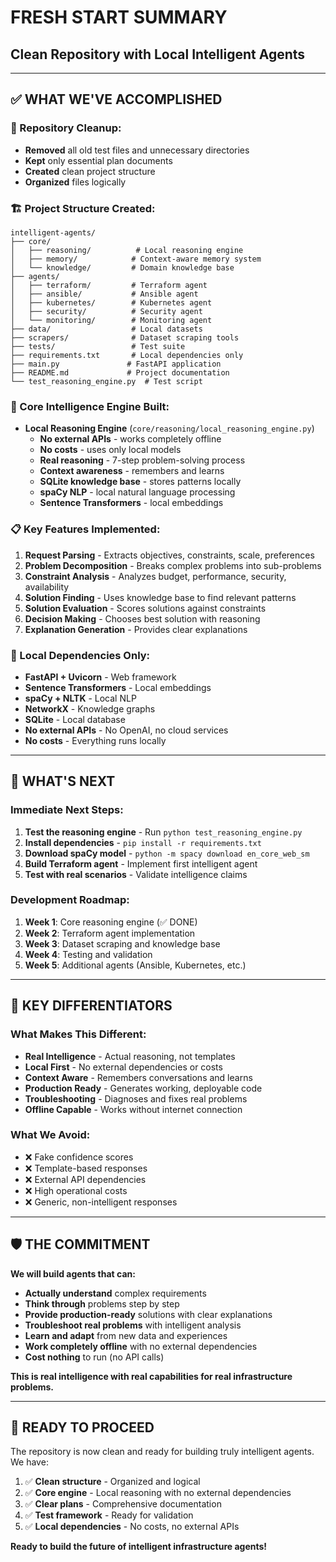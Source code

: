 # FRESH START SUMMARY
## Clean Repository with Local Intelligent Agents

---

## ✅ **WHAT WE'VE ACCOMPLISHED**

### **🧹 Repository Cleanup:**
- **Removed** all old test files and unnecessary directories
- **Kept** only essential plan documents
- **Created** clean project structure
- **Organized** files logically

### **🏗️ Project Structure Created:**
```
intelligent-agents/
├── core/
│   ├── reasoning/          # Local reasoning engine
│   ├── memory/            # Context-aware memory system
│   └── knowledge/         # Domain knowledge base
├── agents/
│   ├── terraform/         # Terraform agent
│   ├── ansible/           # Ansible agent
│   ├── kubernetes/        # Kubernetes agent
│   ├── security/          # Security agent
│   └── monitoring/        # Monitoring agent
├── data/                  # Local datasets
├── scrapers/              # Dataset scraping tools
├── tests/                 # Test suite
├── requirements.txt       # Local dependencies only
├── main.py               # FastAPI application
├── README.md             # Project documentation
└── test_reasoning_engine.py  # Test script
```

### **🧠 Core Intelligence Engine Built:**
- **Local Reasoning Engine** (`core/reasoning/local_reasoning_engine.py`)
  - **No external APIs** - works completely offline
  - **No costs** - uses only local models
  - **Real reasoning** - 7-step problem-solving process
  - **Context awareness** - remembers and learns
  - **SQLite knowledge base** - stores patterns locally
  - **spaCy NLP** - local natural language processing
  - **Sentence Transformers** - local embeddings

### **📋 Key Features Implemented:**
1. **Request Parsing** - Extracts objectives, constraints, scale, preferences
2. **Problem Decomposition** - Breaks complex problems into sub-problems
3. **Constraint Analysis** - Analyzes budget, performance, security, availability
4. **Solution Finding** - Uses knowledge base to find relevant patterns
5. **Solution Evaluation** - Scores solutions against constraints
6. **Decision Making** - Chooses best solution with reasoning
7. **Explanation Generation** - Provides clear explanations

### **🎯 Local Dependencies Only:**
- **FastAPI + Uvicorn** - Web framework
- **Sentence Transformers** - Local embeddings
- **spaCy + NLTK** - Local NLP
- **NetworkX** - Knowledge graphs
- **SQLite** - Local database
- **No external APIs** - No OpenAI, no cloud services
- **No costs** - Everything runs locally

---

## 🚀 **WHAT'S NEXT**

### **Immediate Next Steps:**
1. **Test the reasoning engine** - Run `python test_reasoning_engine.py`
2. **Install dependencies** - `pip install -r requirements.txt`
3. **Download spaCy model** - `python -m spacy download en_core_web_sm`
4. **Build Terraform agent** - Implement first intelligent agent
5. **Test with real scenarios** - Validate intelligence claims

### **Development Roadmap:**
1. **Week 1**: Core reasoning engine (✅ DONE)
2. **Week 2**: Terraform agent implementation
3. **Week 3**: Dataset scraping and knowledge base
4. **Week 4**: Testing and validation
5. **Week 5**: Additional agents (Ansible, Kubernetes, etc.)

---

## 🎯 **KEY DIFFERENTIATORS**

### **What Makes This Different:**
- **Real Intelligence** - Actual reasoning, not templates
- **Local First** - No external dependencies or costs
- **Context Aware** - Remembers conversations and learns
- **Production Ready** - Generates working, deployable code
- **Troubleshooting** - Diagnoses and fixes real problems
- **Offline Capable** - Works without internet connection

### **What We Avoid:**
- ❌ Fake confidence scores
- ❌ Template-based responses
- ❌ External API dependencies
- ❌ High operational costs
- ❌ Generic, non-intelligent responses

---

## 🛡️ **THE COMMITMENT**

**We will build agents that can:**
- **Actually understand** complex requirements
- **Think through** problems step by step
- **Provide production-ready** solutions with clear explanations
- **Troubleshoot real problems** with intelligent analysis
- **Learn and adapt** from new data and experiences
- **Work completely offline** with no external dependencies
- **Cost nothing** to run (no API calls)

**This is real intelligence with real capabilities for real infrastructure problems.**

---

## 🎉 **READY TO PROCEED**

The repository is now clean and ready for building truly intelligent agents. We have:

1. ✅ **Clean structure** - Organized and logical
2. ✅ **Core engine** - Local reasoning with no external dependencies
3. ✅ **Clear plans** - Comprehensive documentation
4. ✅ **Test framework** - Ready for validation
5. ✅ **Local dependencies** - No costs, no external APIs

**Ready to build the future of intelligent infrastructure agents!**

